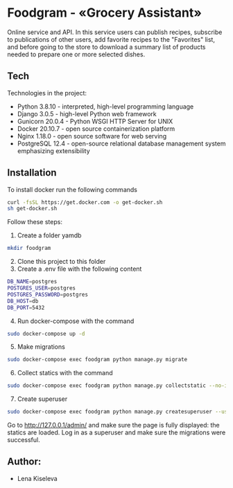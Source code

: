 # Foodgram - «Grocery Assistant»
Online service and API. In this service users can publish recipes, subscribe to publications of other users, add favorite recipes to the "Favorites" list, and before going to the store to download a summary list of products needed to prepare one or more selected dishes.

## Tech

Technologies in the project:

- Python 3.8.10 - interpreted, high-level programming language
- Django 3.0.5 - high-level Python web framework
- Gunicorn 20.0.4 - Python WSGI HTTP Server for UNIX
- Docker 20.10.7 - open source containerization platform
- Nginx 1.18.0 - open source software for web serving
- PostgreSQL 12.4 - open-source relational database management system emphasizing extensibility

## Installation
To install docker run the following commands
```bash
curl -fsSL https://get.docker.com -o get-docker.sh
sh get-docker.sh 
```

Follow these steps:
1. Create a folder yamdb
```bash
mkdir foodgram
```
2. Clone this project to this folder
3. Create a .env file with the following content
```bash
DB_NAME=postgres
POSTGRES_USER=postgres
POSTGRES_PASSWORD=postgres
DB_HOST=db
DB_PORT=5432
```
4. Run docker-compose with the command
```bash
sudo docker-compose up -d
```
5. Make migrations
```bash
sudo docker-compose exec foodgram python manage.py migrate
```
6. Collect statics with the command
```bash
sudo docker-compose exec foodgram python manage.py collectstatic --no-input
```
7. Create superuser
```bash
sudo docker-compose exec foodgram python manage.py createsuperuser --username admin --email 'admin@foodgram.com'
```
Go to http://127.0.0.1/admin/ and make sure the page is fully displayed: the statics are loaded.
Log in as a superuser and make sure the migrations were successful.

## Author:
 - Lena Kiseleva
